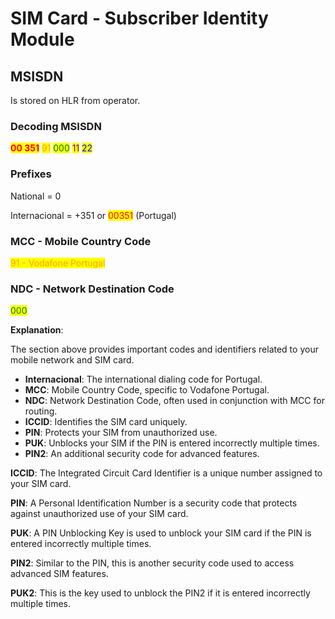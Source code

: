 # SIM Card - Subscriber Identity Module

## MSISDN

Is stored on HLR from operator.

### Decoding MSISDN

<mark style="color:red;">**00 351**</mark> <mark style="color:orange;">91</mark> <mark style="color:green;">000</mark> <mark style="color:purple;">11</mark> <mark style="color:blue;">22</mark>

### Prefixes

National = 0

Internacional = +351 or <mark style="color:red;">00351</mark> (Portugal)

### MCC - Mobile Country Code

<mark style="color:orange;">91 - Vodafone Portugal</mark>

### NDC - Network Destination Code

<mark style="color:green;">000</mark>

**Explanation**:

The section above provides important codes and identifiers related to your mobile network and SIM card.

* **Internacional**: The international dialing code for Portugal.
* **MCC**: Mobile Country Code, specific to Vodafone Portugal.
* **NDC**: Network Destination Code, often used in conjunction with MCC for routing.
* **ICCID**: Identifies the SIM card uniquely.
* **PIN**: Protects your SIM from unauthorized use.
* **PUK**: Unblocks your SIM if the PIN is entered incorrectly multiple times.
* **PIN2**: An additional security code for advanced features.



**ICCID**: The Integrated Circuit Card Identifier is a unique number assigned to your SIM card.

**PIN**: A Personal Identification Number is a security code that protects against unauthorized use of your SIM card.

**PUK**: A PIN Unblocking Key is used to unblock your SIM card if the PIN is entered incorrectly multiple times.

**PIN2**: Similar to the PIN, this is another security code used to access advanced SIM features.

**PUK2**: This is the key used to unblock the PIN2 if it is entered incorrectly multiple times.
